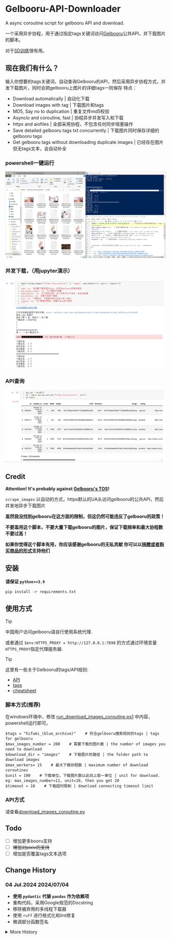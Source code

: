 # Gelbooru-API-Downloader

A async coroutine script for gelbooru API and download.  

一个采用异步协程，用于通过指定tags关键词访问[Gelbooru](https://gelbooru.com/)公共API，并下载图片的脚本。

对于[SD训练](https://github.com/kohya-ss/sd-scripts)很有用。

## 现在我们有什么？

输入你想要的tags关键词，自动查询Gelbooru的API，然后采用异步协程方式，并发下载图片，同时会把gelbooru上图片的详细tags一同保存
特点：

- Download automatically | 自动化下载
- Download images with tag | 下载图片和tags
- MD5, Say no to duplication | 重复文件md5校验
- Asyncio and coroutine, fast | 协程异步并发写入和下载
- httpx and aiofiles | 全部采用协程，不包含任何同步阻塞操作
- Save detailed gelbooru tags txt concurrently | 下载图片同时保存详细的gelbooru tags
- Get gelbooru tags without downloading duplicate images | 已经存在图片但无tags文本，会自动补全

### powershell一键运行

![use_in_powershell](./docs/use_in_powershell.png)

### 并发下载，（用jupyter演示）

![Scrape_images](./docs/Scrape_images.png)

### API查询

![GetAPI](./docs/GetAPI.png)

## Credit

**Attention! It's probably against [Gelbooru's TOS](https://gelbooru.com/tos.php)!**

`scrape_images` 以自动的方式，httpx默认的UA头访问gelbooru的公共API，然后并发地异步下载图片

**虽然我没找到gelbooru在这方面的限制，但这仍然可能违反了gelbooru的政策！**

**不要滥用这个脚本，不要大量下载gelbooru的图片，保证下载频率和最大协程数不要过高！**

**如果你觉得这个脚本有用，你应该感谢gelbooru的无私贡献
你可以以[捐赠或者购买商品的形式](https://buymyshit.moneygrubbingwhore.com/index.php?page=products&s=list)支持他们**

## 安装

**请保证 `python>=3.9`**

```shell
pip install -r requirements.txt
```

## 使用方式

> [!TIP]
>
> 中国用户访问gelbooru请自行使用系统代理.
>
> 或者通过 `$env:HTTPS_PROXY = http://127.0.0.1:7890` 的方式通过环境变量 `HTTPS_PROXY`指定代理服务器.

<!-- 此注释是为了避免markdown lint报错 -->

> [!TIP]
>
> 这里有一些关于Gelbooru的tags/API规则:
>
> - [API](https://gelbooru.com/index.php?page=wiki&s=view&id=18780)
> - [tags](https://gelbooru.com/index.php?page=wiki&s=&s=view&id=25921)
> - [cheatsheet](https://gelbooru.com/index.php?page=wiki&s=&s=view&id=26263)

### 脚本方式(推荐)

在windows环境中，修改 [run_download_images_coroutine.ps1](run_download_images_coroutine.ps1) 中内容，powershell运行即可。

```shell
$tags = "hifumi_(blue_archive)"    # 符合gelbooru搜索规则的tags | tags for gelbooru
$max_images_number = 200    # 需要下载的图片数 | the number of images you need to download
$download_dir = "images"    # 下载图片的路径 | the folder path to download images
$max_workers= 15    # 最大下载协程数 | maximum number of download coroutines
$unit = 100    # 下载单位，下载图片数以此向上取一单位 | unit for download. eg: max_images_number=11, unit=10, then you get 20
$timeout = 10    # 下载超时限制 | download connecting timeout limit
```

### API方式

请查看[download_images_coroutine.py](download_images_coroutine.py)

## Todo

- [ ] 增加更多booru支持
- [ ] ~~增加对pixiv的支持~~
- [ ] 增加是否覆盖tags文本选项

## Change History

### 04 Jul.2024 2024/07/04

- **使用 `pydantic` 代替 `pandas` 作为依赖项**
- 重构代码，采用Google规范的Docstring
- 移除被弃用的多线程下载器
- 使用 `ruff` 进行格式化和lint修复
- 微调部分函数签名

<details>

<summary>More History</summary>

### 18 Jun.2023 2023/06/18

- 增加了显示下载速度的功能
- 基础类`class Downloader`的`.download()`方法输出类型已更改，现在会输出一个`class DownloadResult`的实例
    - 因为实现了`__eq__`方法，所以仍然可以用`Downloader.download() == 1`等判断下载是否成功
    - 具体请看[download_images_coroutine.py](download_images_coroutine.py)中的`class DownloadResult`定义

### 08 Jun.2023 2023/06/08

**新增了pillow库的要求.**

- 增加检查下载目录中错误图片的功能[1#issue](https://github.com/WSH032/Gelbooru-API-Downloader/issues/1)
    - 下载时候的使用方法请看[run_download_images_coroutine.ps1](run_download_images_coroutine.ps1)
    - 你也做为单独的工具脚本使用，请看[utils/run_check_images.ps1](utils/run_check_images.ps1)
    - API方式

      ```python
      await Scrape_images(*arg,**kwargs,
      check_images_mode: Union[None, int]=None,  # 新增参数
      )
      # check_images_mode为是否在下载结束后检查图片是否正确
      #   默认为None，不检查
      #   0为检查，但只输出信息不做任何操作
      #   1为尝试修复图片
      #   2为尝试删除图片
      ```

</details>
